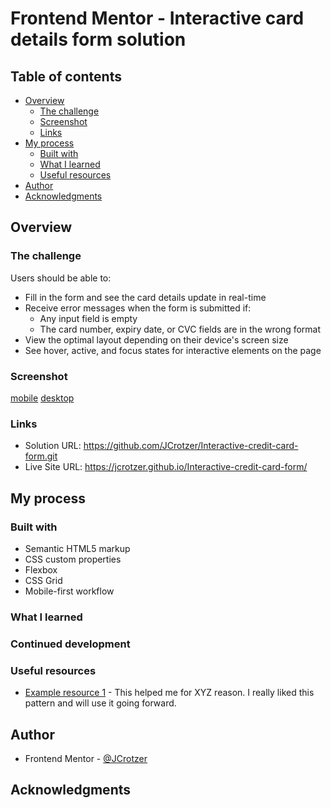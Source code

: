 # Frontend Mentor - Interactive card details form solution


## Table of contents

- [Overview](#overview)
  - [The challenge](#the-challenge)
  - [Screenshot](#screenshot)
  - [Links](#links)
- [My process](#my-process)
  - [Built with](#built-with)
  - [What I learned](#what-i-learned)
  - [Useful resources](#useful-resources)
- [Author](#author)
- [Acknowledgments](#acknowledgments)

## Overview

### The challenge

Users should be able to:

- Fill in the form and see the card details update in real-time
- Receive error messages when the form is submitted if:
  - Any input field is empty
  - The card number, expiry date, or CVC fields are in the wrong format
- View the optimal layout depending on their device's screen size
- See hover, active, and focus states for interactive elements on the page

### Screenshot

[mobile](./screenshots/mobile.png)
[desktop](./screenshots/desktop.png)


### Links

- Solution URL: https://github.com/JCrotzer/Interactive-credit-card-form.git
- Live Site URL: https://jcrotzer.github.io/Interactive-credit-card-form/

## My process

### Built with

- Semantic HTML5 markup
- CSS custom properties
- Flexbox
- CSS Grid
- Mobile-first workflow

### What I learned

### Continued development


### Useful resources

- [Example resource 1](https://www.example.com) - This helped me for XYZ reason. I really liked this pattern and will use it going forward.

## Author

- Frontend Mentor - [@JCrotzer](https://www.frontendmentor.io/profile/JCrotzer)


## Acknowledgments